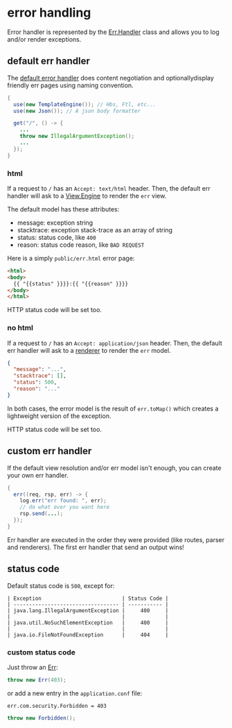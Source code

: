 # error handling

Error handler is represented by the [Err.Handler]({{defdocs}}/Err.Handler.html) class and allows you to log and/or render exceptions.

## default err handler

The [default error handler]({{defdocs}}/Err.DefHandler.html) does content negotiation and optionallydisplay friendly err pages using naming convention.

```java
{
  use(new TemplateEngine()); // Hbs, Ftl, etc...
  use(new Json()); // A json body formatter

  get("/", () -> {
    ...
    throw new IllegalArgumentException();
    ...
  });
}
```

### html

If a request to ```/``` has an ```Accept: text/html``` header. Then, the default err handler will
ask to a [View.Engine]({{defdocs}}/View.Engine.html) to render the ```err``` view.

The default model has these attributes:

* message: exception string
* stacktrace: exception stack-trace as an array of string
* status: status code, like ```400```
* reason: status code reason, like ```BAD REQUEST```

Here is a simply ```public/err.html``` error page:

```html
<html>
<body>
  {{ "{{status" }}}}:{{ "{{reason" }}}}
</body>
</html>
```

HTTP status code will be set too.

### no html

If a request to ```/``` has an ```Accept: application/json``` header. Then, the default err handler will
ask to a [renderer]({{defdocs}}/Renderer.html) to render the ```err``` model.

```json
{
  "message": "...",
  "stacktrace": [],
  "status": 500,
  "reason": "..."
}
```

In both cases, the error model is the result of ```err.toMap()``` which creates a lightweight version of the exception.

HTTP status code will be set too.

## custom err handler

If the default view resolution and/or err model isn't enough, you can create your own err handler.

```java
{
  err((req, rsp, err) -> {
    log.err("err found: ", err);
    // do what ever you want here
    rsp.send(...);
  });
}
```

Err handler are executed in the order they were provided (like routes, parser and renderers).
The first err handler that send an output wins!

## status code

Default status code is ```500```, except for:

```
| Exception                          | Status Code |
| ---------------------------------- | ----------- |
| java.lang.IllegalArgumentException |     400     |
|                                    |             |
| java.util.NoSuchElementException   |     400     |
|                                    |             |
| java.io.FileNotFoundException      |     404     |
```

### custom status code

Just throw an [Err]({{defdocs}}/Err.html):

```java
throw new Err(403);
```

or add a new entry in the ```application.conf``` file:

```properties
err.com.security.Forbidden = 403
```

```java
throw new Forbidden();
```
